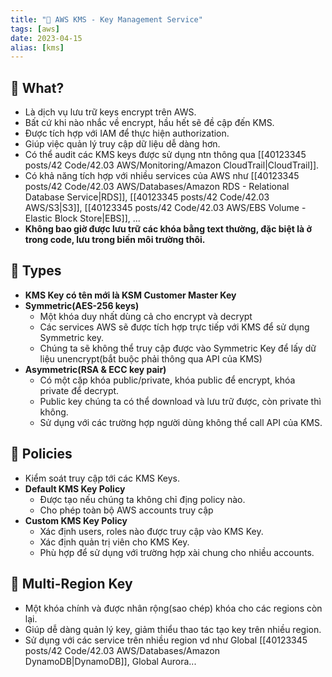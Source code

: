 ```yaml
---
title: "🌱 AWS KMS - Key Management Service"
tags: [aws]
date: 2023-04-15
alias: [kms]
---
```


## 🌿 What?
- Là dịch vụ lưu trữ keys encrypt trên AWS.
- Bất cứ khi nào nhắc về encrypt, hầu hết sẽ đề cập đến KMS.
- Được tích hợp với IAM để thực hiện authorization.
- Giúp việc quản lý truy cập dữ liệu dễ dàng hơn.
- Có thể audit các KMS keys được sử dụng ntn thông qua [[40123345 posts/42 Code/42.03 AWS/Monitoring/Amazon CloudTrail|CloudTrail]].
- Có khả năng tích hợp với nhiều services của AWS như [[40123345 posts/42 Code/42.03 AWS/Databases/Amazon RDS - Relational Database Service|RDS]], [[40123345 posts/42 Code/42.03 AWS/S3|S3]], [[40123345 posts/42 Code/42.03 AWS/EBS Volume - Elastic Block Store|EBS]], ...
- **Không bao giờ được lưu trữ các khóa bằng text thường, đặc biệt là ở trong code, lưu trong biến môi trường thôi.**

## 🌿 Types
- **KMS Key có tên mới là KSM Customer Master Key**
- **Symmetric(AES-256 keys)**
	- Một khóa duy nhất dùng cả cho encrypt và decrypt
	- Các services AWS sẽ được tích hợp trực tiếp với KMS để sử dụng Symmetric key.
	- Chúng ta sẽ không thể truy cập được vào Symmetric Key để lấy dữ liệu unencrypt(bắt buộc phải thông qua API của KMS)
- **Asymmetric(RSA & ECC key pair)**
	- Có một cặp khóa public/private, khóa public để encrypt, khóa private để decrypt.
	- Public key chúng ta có thể download và lưu trữ được, còn private thì không.
	- Sử dụng với các trường hợp người dùng không thể call API của KMS.

## 🌿 Policies
- Kiểm soát truy cập tới các KMS Keys.
- **Default KMS Key Policy**
	- Được tạo nếu chúng ta không chỉ địng policy nào.
	- Cho phép toàn bộ AWS accounts truy cập
- **Custom KMS Key Policy**
	- Xác định users, roles nào được truy cập vào KMS Key.
	- Xác định quản trị viên cho KMS Key.
	- Phù hợp để sử dụng với trường hợp xài chung cho nhiều accounts.

## 🌿 Multi-Region Key
- Một khóa chính và được nhân rộng(sao chép) khóa cho các regions còn lại.
- Giúp dễ dàng quản lý key, giảm thiểu thao tác tạo key trên nhiều region. 
- Sử dụng với các service trên nhiều region vd như Global [[40123345 posts/42 Code/42.03 AWS/Databases/Amazon DynamoDB|DynamoDB]], Global Aurora...